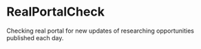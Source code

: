 # RealPortalCheck
Checking real portal for new updates of researching opportunities published each day.

